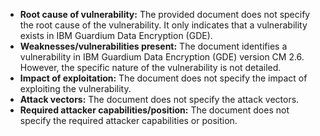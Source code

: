 - **Root cause of vulnerability:** The provided document does not specify the root cause of the vulnerability. It only indicates that a vulnerability exists in IBM Guardium Data Encryption (GDE).
- **Weaknesses/vulnerabilities present:** The document identifies a vulnerability in IBM Guardium Data Encryption (GDE) version CM 2.6. However, the specific nature of the vulnerability is not detailed.
- **Impact of exploitation:** The document does not specify the impact of exploiting the vulnerability.
- **Attack vectors:** The document does not specify the attack vectors.
- **Required attacker capabilities/position:** The document does not specify the required attacker capabilities or position.